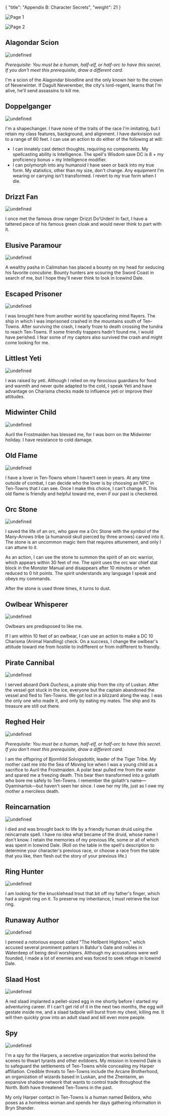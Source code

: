 {
  "title": "Appendix B: Character Secrets",
  "weight": 21
}

<wc-gallery>

![Page 1](adventure/IDRotF/193-character-secrets-page-1.jpg)

![Page 2](adventure/IDRotF/194-character-secrets-page-2.jpg)

</wc-gallery>

## Alagondar Scion

![undefined](adventure/IDRotF/195-AppB-Secret-Alagondar-Scion.png)

_Prerequisite: You must be a human, half-elf, or half-orc to have this secret. If you don't meet this prerequisite, draw a different card._

I'm a scion of the Alagondar bloodline and the only known heir to the crown of Neverwinter. If Dagult Neverember, the city's lord-regent, learns that I'm alive, he'll send assassins to kill me.

## Doppelganger

![undefined](adventure/IDRotF/196-AppB-Secret-Doppelganger.png)

I'm a shapechanger. I have none of the traits of the race I'm imitating, but I retain my class features, background, and alignment. I have <wc-fetch type="sense">darkvision</wc-fetch> out to a range of 60 feet. I can use an action to do either of the following at will:

- I can innately cast <wc-fetch type="spell">detect thoughts</wc-fetch>, requiring no components. My spellcasting ability is Intelligence. The spell's Wisdom save DC is 8 + my proficiency bonus + my Intelligence modifier.
- I can polymorph into any humanoid I have seen or back into my true form. My statistics, other than my size, don't change. Any equipment I'm wearing or carrying isn't transformed. I revert to my true form when I die.

## Drizzt Fan

![undefined](adventure/IDRotF/197-AppB-Secret-Drizzt-Fan.png)

I once met the famous drow ranger Drizzt Do'Urden! In fact, I have a tattered piece of his famous green cloak and would never think to part with it.

## Elusive Paramour

![undefined](adventure/IDRotF/198-AppB-Secret-Elusive-Paramour.png)

A wealthy pasha in Calimshan has placed a bounty on my head for seducing his favorite concubine. Bounty hunters are scouring the Sword Coast in search of me, but I hope they'll never think to look in Icewind Dale.

## Escaped Prisoner

![undefined](adventure/IDRotF/199-AppB-Secret-Escaped-Prisoner.png)

I was brought here from another world by spacefaring mind flayers. The ship in which I was imprisoned crashed in the mountains south of Ten-Towns. After surviving the crash, I nearly froze to death crossing the tundra to reach Ten-Towns. If some friendly trappers hadn't found me, I would have perished. I fear some of my captors also survived the crash and might come looking for me.

## Littlest Yeti

![undefined](adventure/IDRotF/200-AppB-Secret-Littlest-Yeti.png)

I was raised by yeti. Although I relied on my ferocious guardians for food and warmth and never quite adapted to the cold, I speak Yeti and have advantage on Charisma checks made to influence yeti or improve their attitudes.

## Midwinter Child

![undefined](adventure/IDRotF/201-AppB-Secret-Midwinter-Child.png)

Auril the Frostmaiden has blessed me, for I was born on the Midwinter holiday. I have resistance to cold damage.

## Old Flame

![undefined](adventure/IDRotF/202-AppB-Secret-Old-Flame.png)

I have a lover in Ten-Towns whom I haven't seen in years. At any time outside of combat, I can decide who the lover is by choosing an NPC in Ten-Towns that I can see. Once I make this choice, I can't change it. This old flame is friendly and helpful toward me, even if our past is checkered.

## Orc Stone

![undefined](adventure/IDRotF/203-AppB-Secret-Orc-Stone.png)

I saved the life of an orc, who gave me a <wc-fetch type="item">Orc Stone</wc-fetch> with the symbol of the Many-Arrows tribe (a humanoid skull pierced by three arrows) carved into it. The stone is an uncommon magic item that requires attunement, and only I can attune to it.

As an action, I can use the stone to summon the spirit of an orc warrior, which appears within 30 feet of me. The spirit uses the orc war chief stat block in the Monster Manual and disappears after 10 minutes or when reduced to 0 hit points. The spirit understands any language I speak and obeys my commands.

After the stone is used three times, it turns to dust.

## Owlbear Whisperer

![undefined](adventure/IDRotF/204-AppB-Secret-Owlbear-Whisperer.png)

Owlbears are predisposed to like me.

If I am within 10 feet of an owlbear, I can use an action to make a DC 10 Charisma (<wc-fetch type="skill">Animal Handling</wc-fetch>) check. On a success, I change the owlbear's attitude toward me from hostile to indifferent or from indifferent to friendly.

## Pirate Cannibal

![undefined](adventure/IDRotF/205-AppB-Secret-Pirate-Cannibal.png)

I served aboard _Dark Duchess_, a pirate ship from the city of Luskan. After the vessel got stuck in the ice, everyone but the captain abandoned the vessel and fled to Ten-Towns. We got lost in a blizzard along the way. I was the only one who made it, and only by eating my mates. The ship and its treasure are still out there.

## Reghed Heir

![undefined](adventure/IDRotF/206-AppB-Secret-Reghed-Heir.png)

_Prerequisite: You must be a human, half-elf, or half-orc to have this secret. If you don't meet this prerequisite, draw a different card._

I am the offspring of Bjornhild Solvigsdottir, leader of the Tiger Tribe. My mother cast me into the Sea of Moving Ice when I was a young child as a sacrifice to Auril the Frostmaiden. A polar bear pulled me from the water and spared me a freezing death. This bear then transformed into a goliath who bore me safely to Ten-Towns. I remember the goliath's name—Oyaminartok—but haven't seen her since. I owe her my life, just as I owe my mother a merciless death.

## Reincarnation

![undefined](adventure/IDRotF/207-AppB-Secret-Reincarnation.png)

I died and was brought back to life by a friendly human druid using the <wc-fetch type="spell">reincarnate</wc-fetch> spell. I have no idea what became of the druid, whose name I don't know. I retain the memories of my previous life, some or all of which was spent in Icewind Dale. (Roll on the table in the spell's description to determine your character's previous race, or choose a race from the table that you like, then flesh out the story of your previous life.)

## Ring Hunter

![undefined](adventure/IDRotF/208-AppB-Secret-Ring-Hunter.png)

I am looking for the knucklehead trout that bit off my father's finger, which had a signet ring on it. To preserve my inheritance, I must retrieve the lost ring.

## Runaway Author

![undefined](adventure/IDRotF/209-AppB-Secret-Runaway.png)

I penned a notorious exposé called "The Hellbent Highborn," which accused several prominent patriars in Baldur's Gate and nobles in Waterdeep of being devil worshipers. Although my accusations were well founded, I made a lot of enemies and was forced to seek refuge in Icewind Dale.

## Slaad Host

![undefined](adventure/IDRotF/210-AppB-Secret-Slaad.png)

A red slaad implanted a pellet-sized egg in me shortly before I started my adventuring career. If I can't get rid of it in the next two months, the egg will gestate inside me, and a slaad tadpole will burst from my chest, killing me. It will then quickly grow into an adult slaad and kill even more people.

## Spy

![undefined](adventure/IDRotF/211-AppB-Secret-Spy.png)

I'm a spy for the Harpers, a secretive organization that works behind the scenes to thwart tyrants and other evildoers. My mission in Icewind Dale is to safeguard the settlements of Ten-Towns while concealing my Harper affiliation. Credible threats to Ten-Towns include the Arcane Brotherhood, an organization of wizards based in Luskan, and the Zhentarim, an expansive shadow network that wants to control trade throughout the North. Both have threatened Ten-Towns in the past.

My only Harper contact in Ten-Towns is a human named Beldora, who poses as a homeless woman and spends her days gathering information in Bryn Shander.